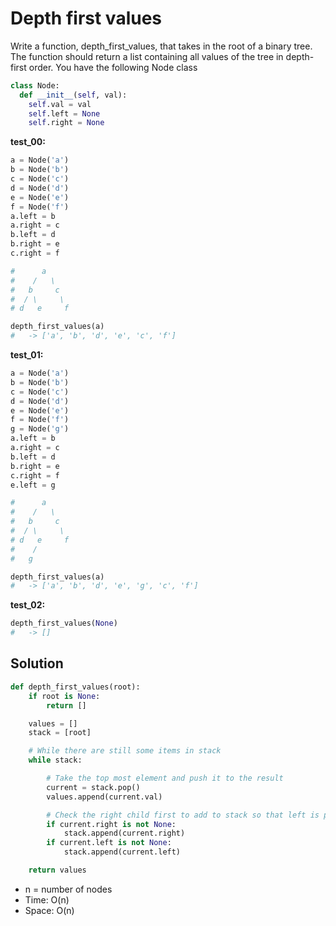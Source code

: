 ﻿# Depth first values
Write a function, depth_first_values, that takes in the root of a binary tree. The function should return a list containing all values of the tree in depth-first order. You have the following Node class
```python
class Node:
  def __init__(self, val):
    self.val = val
    self.left = None
    self.right = None
```

**test_00:**
```python
a = Node('a')
b = Node('b')
c = Node('c')
d = Node('d')
e = Node('e')
f = Node('f')
a.left = b
a.right = c
b.left = d
b.right = e
c.right = f

#      a
#    /   \
#   b     c
#  / \     \
# d   e     f

depth_first_values(a)
#   -> ['a', 'b', 'd', 'e', 'c', 'f']
```

**test_01:**
```python
a = Node('a')
b = Node('b')
c = Node('c')
d = Node('d')
e = Node('e')
f = Node('f')
g = Node('g')
a.left = b
a.right = c
b.left = d
b.right = e
c.right = f
e.left = g

#      a
#    /   \
#   b     c
#  / \     \
# d   e     f
#    /
#   g

depth_first_values(a)
#   -> ['a', 'b', 'd', 'e', 'g', 'c', 'f']
```

**test_02:**
```python
depth_first_values(None)
#   -> []
```


## Solution

```python
def depth_first_values(root):
    if root is None:
        return []

    values = []
    stack = [root]

    # While there are still some items in stack
    while stack:

        # Take the top most element and push it to the result
        current = stack.pop()
        values.append(current.val)

        # Check the right child first to add to stack so that left is popped first
        if current.right is not None:
            stack.append(current.right)
        if current.left is not None:
            stack.append(current.left)

    return values
```
- n = number of nodes
- Time: O(n)
- Space: O(n)